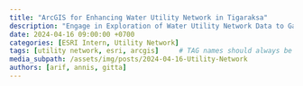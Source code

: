 ```yaml
---
title: "ArcGIS for Enhancing Water Utility Network in Tigaraksa"
description: "Engage in Exploration of Water Utility Network Data to Gain Deep Insight and Understanding"
date: 2024-04-16 09:00:00 +0700
categories: [ESRI Intern, Utility Network]
tags: [utility network, esri, arcgis]     # TAG names should always be lowercase
media_subpath: /assets/img/posts/2024-04-16-Utility-Network
authors: [arif, annis, gitta]
---
```

